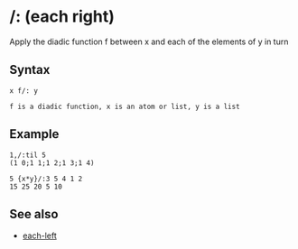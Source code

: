 /: (each right)
===============

Apply the diadic function f between x and each of the elements of y in turn

Syntax
------

    x f/: y

    f is a diadic function, x is an atom or list, y is a list

Example
-------

    1,/:til 5
    (1 0;1 1;1 2;1 3;1 4)

    5 {x*y}/:3 5 4 1 2
    15 25 20 5 10

See also
--------

-   [each-left](Reference/BackSlashColon#.5C:_.28each_left.29 "wikilink")

